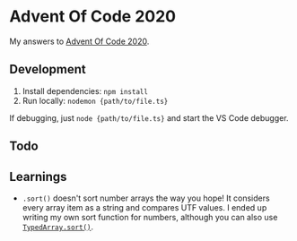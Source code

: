 # Advent Of Code 2020

My answers to [Advent Of Code 2020](https://adventofcode.com/2020).

## Development

1) Install dependencies: `npm install`  
2) Run locally: `nodemon {path/to/file.ts}`

If debugging, just `node {path/to/file.ts}` and start the VS Code debugger.

## Todo

## Learnings

- `.sort()` doesn't sort number arrays the way you hope! It considers every array item as a string and compares UTF values. I ended up writing my own sort function for numbers, although you can also use [`TypedArray.sort()`](https://devdocs.io/javascript/global_objects/typedarray/sort).
